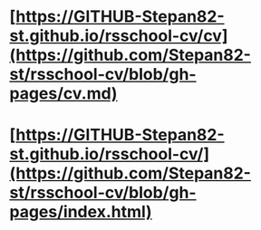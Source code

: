 # [https://GITHUB-Stepan82-st.github.io/rsschool-cv/cv](https://github.com/Stepan82-st/rsschool-cv/blob/gh-pages/cv.md)
# [https://GITHUB-Stepan82-st.github.io/rsschool-cv/](https://github.com/Stepan82-st/rsschool-cv/blob/gh-pages/index.html)
